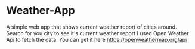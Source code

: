 # Weather-App
A simple web app that shows current weather report of cities around. Search for you city to see it's current weather report
I used Open Weather Api to fetch the data. You can get it here https://openweathermap.org/api
